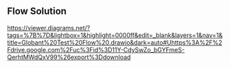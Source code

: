 

## Flow Solution

https://viewer.diagrams.net/?tags=%7B%7D&lightbox=1&highlight=0000ff&edit=_blank&layers=1&nav=1&title=Globant%20Test%20Flow%20.drawio&dark=auto#Uhttps%3A%2F%2Fdrive.google.com%2Fuc%3Fid%3D11Y-CdySwZo_bGYFmeS-QerhtMWdQxV99%26export%3Ddownload